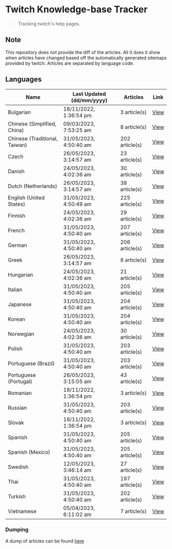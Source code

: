 # Twitch Knowledge-base Tracker
> Tracking twitch's help pages. 

## Note
This repository does not provide the diff of the articles. All it does it show when articles have changed based
off the automatically generated sitemaps provided by twitch. Articles are separated by language code.

## Languages

| Name                          | Last Updated (dd/mm/yyyy) | Articles       | Link                   |
|-------------------------------|---------------------------|----------------|------------------------|
| Bulgarian                     | 18/11/2022, 1:36:54 pm    | 3 article(s)   | [View](docs/bg.md)     |
| Chinese (Simplified, China)   | 09/03/2023, 7:53:25 am    | 8 article(s)   | [View](docs/zh_CN.md)  |
| Chinese (Traditional, Taiwan) | 31/05/2023, 4:50:40 am    | 202 article(s) | [View](docs/zh_TW.md)  |
| Czech                         | 26/05/2023, 3:14:57 am    | 23 article(s)  | [View](docs/cs.md)     |
| Danish                        | 24/05/2023, 4:02:36 am    | 30 article(s)  | [View](docs/da.md)     |
| Dutch (Netherlands)           | 26/05/2023, 3:14:57 am    | 38 article(s)  | [View](docs/nl_NL.md)  |
| English (United States)       | 31/05/2023, 4:50:49 am    | 225 article(s) | [View](docs/en_US.md)  |
| Finnish                       | 24/05/2023, 4:02:36 am    | 29 article(s)  | [View](docs/fi.md)     |
| French                        | 31/05/2023, 4:50:40 am    | 207 article(s) | [View](docs/fr.md)     |
| German                        | 31/05/2023, 4:50:40 am    | 206 article(s) | [View](docs/de.md)     |
| Greek                         | 26/05/2023, 3:14:57 am    | 8 article(s)   | [View](docs/el.md)     |
| Hungarian                     | 24/05/2023, 4:02:36 am    | 21 article(s)  | [View](docs/hu.md)     |
| Italian                       | 31/05/2023, 4:50:40 am    | 205 article(s) | [View](docs/it.md)     |
| Japanese                      | 31/05/2023, 4:50:40 am    | 204 article(s) | [View](docs/ja.md)     |
| Korean                        | 31/05/2023, 4:50:40 am    | 204 article(s) | [View](docs/ko.md)     |
| Norwegian                     | 24/05/2023, 4:02:36 am    | 30 article(s)  | [View](docs/no.md)     |
| Polish                        | 31/05/2023, 4:50:40 am    | 203 article(s) | [View](docs/pl.md)     |
| Portuguese (Brazil)           | 31/05/2023, 4:50:40 am    | 203 article(s) | [View](docs/pt_BR.md)  |
| Portuguese (Portugal)         | 26/05/2023, 3:15:05 am    | 43 article(s)  | [View](docs/pt_PT.md)  |
| Romanian                      | 18/11/2022, 1:36:54 pm    | 3 article(s)   | [View](docs/ro.md)     |
| Russian                       | 31/05/2023, 4:50:40 am    | 203 article(s) | [View](docs/ru.md)     |
| Slovak                        | 18/11/2022, 1:36:54 pm    | 3 article(s)   | [View](docs/sk.md)     |
| Spanish                       | 31/05/2023, 4:50:40 am    | 205 article(s) | [View](docs/es.md)     |
| Spanish (Mexico)              | 31/05/2023, 4:50:40 am    | 205 article(s) | [View](docs/es_MX.md)  |
| Swedish                       | 12/05/2023, 3:46:14 am    | 27 article(s)  | [View](docs/sv.md)     |
| Thai                          | 31/05/2023, 4:50:40 am    | 197 article(s) | [View](docs/th.md)     |
| Turkish                       | 31/05/2023, 4:50:40 am    | 202 article(s) | [View](docs/tr.md)     |
| Vietnamese                    | 05/04/2023, 6:11:02 am    | 7 article(s)   | [View](docs/vi.md)     |

### Dumping
A dump of articles can be found [here](docs/RAW.md)